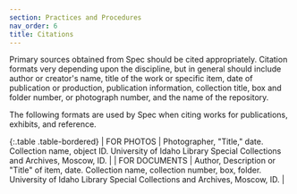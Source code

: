 ```yaml
---
section: Practices and Procedures
nav_order: 6
title: Citations
---
```


Primary sources obtained from Spec should be cited appropriately. Citation formats very depending upon the discipline, but in general should include author or creator's name, title of the work or specific item, date of publication or production, publication information, collection title, box and folder number, or photograph number, and the name of the repository. 

The following formats are used by Spec when citing works for publications, exhibits, and reference.  

{:.table .table-bordered}
| FOR PHOTOS | Photographer, "Title," date. Collection name, object ID. University of Idaho Library Special Collections and Archives, Moscow, ID. |
| FOR DOCUMENTS | Author, Description or "Title" of item, date. Collection name, collection number, box, folder. University of Idaho Library Special Collections and Archives, Moscow, ID. |